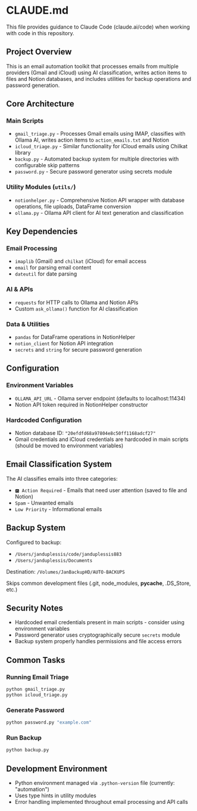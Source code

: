 # CLAUDE.md

This file provides guidance to Claude Code (claude.ai/code) when working with code in this repository.

## Project Overview

This is an email automation toolkit that processes emails from multiple providers (Gmail and iCloud) using AI classification, writes action items to files and Notion databases, and includes utilities for backup operations and password generation.

## Core Architecture

### Main Scripts
- `gmail_triage.py` - Processes Gmail emails using IMAP, classifies with Ollama AI, writes action items to `action_emails.txt` and Notion
- `icloud_triage.py` - Similar functionality for iCloud emails using Chilkat library  
- `backup.py` - Automated backup system for multiple directories with configurable skip patterns
- `password.py` - Secure password generator using secrets module

### Utility Modules (`utils/`)
- `notionhelper.py` - Comprehensive Notion API wrapper with database operations, file uploads, DataFrame conversion
- `ollama.py` - Ollama API client for AI text generation and classification

## Key Dependencies

### Email Processing
- `imaplib` (Gmail) and `chilkat` (iCloud) for email access
- `email` for parsing email content
- `dateutil` for date parsing

### AI & APIs
- `requests` for HTTP calls to Ollama and Notion APIs
- Custom `ask_ollama()` function for AI classification

### Data & Utilities
- `pandas` for DataFrame operations in NotionHelper
- `notion_client` for Notion API integration
- `secrets` and `string` for secure password generation

## Configuration

### Environment Variables
- `OLLAMA_API_URL` - Ollama server endpoint (defaults to localhost:11434)
- Notion API token required in NotionHelper constructor

### Hardcoded Configuration
- Notion database ID: `"20efdfd68a97804e8c50ff1168adcf27"`
- Gmail credentials and iCloud credentials are hardcoded in main scripts (should be moved to environment variables)

## Email Classification System

The AI classifies emails into three categories:
- `🅾️ Action Required` - Emails that need user attention (saved to file and Notion)
- `Spam` - Unwanted emails
- `Low Priority` - Informational emails

## Backup System

Configured to backup:
- `/Users/janduplessis/code/janduplessis883` 
- `/Users/janduplessis/Documents`

Destination: `/Volumes/JanBackupHD/AUTO-BACKUPS`

Skips common development files (.git, node_modules, __pycache__, .DS_Store, etc.)

## Security Notes

- Hardcoded email credentials present in main scripts - consider using environment variables
- Password generator uses cryptographically secure `secrets` module
- Backup system properly handles permissions and file access errors

## Common Tasks

### Running Email Triage
```bash
python gmail_triage.py
python icloud_triage.py
```

### Generate Password
```bash
python password.py "example.com"
```

### Run Backup
```bash
python backup.py
```

## Development Environment

- Python environment managed via `.python-version` file (currently: "automation")
- Uses type hints in utility modules
- Error handling implemented throughout email processing and API calls